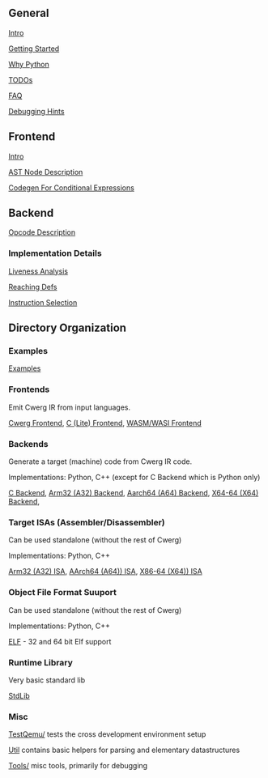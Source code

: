 
## General

[Intro](../README.md)

[Getting Started](getting_started.md)

[Why Python](why_python.md)

[TODOs](todo.md)

[FAQ](FAQ.md)

[Debugging Hints](debugging.md)


## Frontend

[Intro](../FrontEnd/README.md)

[AST Node Description](ast.md)

[Codegen For Conditional Expressions](codegen_for_cond_exprs.md)

## Backend

[Opcode Description](opcodes.md)


### Implementation Details

[Liveness Analysis](liveness.md)

[Reaching Defs](use_def.md)

[Instruction Selection](instruction_selection.md)


## Directory Organization

### Examples

[Examples](../Examples/README.md)

### Frontends

Emit Cwerg IR from input languages.

[Cwerg Frontend](../FrontEnd/README.md),
[C (Lite) Frontend](../FrontEndC/README.md), 
[WASM/WASI Frontend](../FrontEndWASM/README.md)

### Backends

Generate a target (machine) code from Cwerg IR code.

Implementations: Python, C++ (except for C Backend which is Python only)

[C Backend](../CodeGenC/README.md), 
[Arm32 (A32) Backend](../CodeGenA32/README.md), 
[Aarch64 (A64) Backend](../CodeGenA64/README.md), 
[X64-64 (X64) Backend](../CodeGenX64/README.md), 

### Target ISAs (Assembler/Disassembler)

Can be used standalone (without the rest of Cwerg)

Implementations: Python, C++ 

[Arm32 (A32) ISA](../CpuA32/README.md),
[AArch64 (A64)) ISA](../CpuA64/README.md), 
[X86-64 (X64)) ISA](../CpuX64/README.md) 


### Object File Format Suuport

Can be used standalone (without the rest of Cwerg)

Implementations: Python, C++ 

[ELF](../Elf/README.md) - 32 and 64 bit Elf support

### Runtime Library

Very basic standard lib

[StdLib](../StdLib/README.md)


### Misc

[TestQemu/](../TestQemu) tests the cross development environment setup

[Util](../Util) contains basic helpers for parsing and elementary datastructures

[Tools/](../Tools) misc tools, primarily for debugging